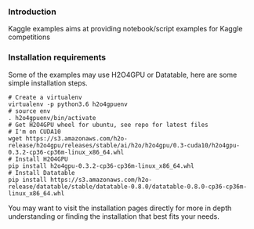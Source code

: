 ### Introduction

Kaggle examples aims at providing notebook/script examples for Kaggle competitions

### Installation requirements

Some of the examples may use H2O4GPU or Datatable, here are some simple installation steps.

```
# Create a virtualenv
virtualenv -p python3.6 h2o4gpuenv
# source env
. h2o4gpuenv/bin/activate
# Get H2O4GPU wheel for ubuntu, see repo for latest files
# I'm on CUDA10
wget https://s3.amazonaws.com/h2o-release/h2o4gpu/releases/stable/ai/h2o/h2o4gpu/0.3-cuda10/h2o4gpu-0.3.2-cp36-cp36m-linux_x86_64.whl
# Install H2O4GPU
pip install h2o4gpu-0.3.2-cp36-cp36m-linux_x86_64.whl
# Install Datatable
pip install https://s3.amazonaws.com/h2o-release/datatable/stable/datatable-0.8.0/datatable-0.8.0-cp36-cp36m-linux_x86_64.whl
```

You may want to visit the installation pages directly for more in depth understanding or finding the installation that best fits your needs.

